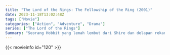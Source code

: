 ```yaml
---
title: "The Lord of the Rings: The Fellowship of the Ring (2001)"
date: 2023-11-18T13:02:48Z
tags: ["Movie"]
categories: ["Action", "Adventure", "Drama"]
series: ["The Lord of the Rings"]
Summary: "Seorang Hobbit yang lemah lembut dari Shire dan delapan rekannya memulai perjalanan untuk menghancurkan Cincin Utama yang kuat dan menyelamatkan Dunia Tengah dari Pangeran Kegelapan Sauron."
---
```


<mux-player stream-type="on-demand"
src="https://kp3d-my.sharepoint.com/personal/ryoo_kp3d_onmicrosoft_com/_layouts/15/download.aspx?share=EaQzKlJtVElMmt2-qZsifHkBxE6_fSKuo9V_R2sICtwo1Q" prefer-playback="mse" controls>

</mux-player>


{{< movieinfo id="120" >}}

<script src="https://cdn.jsdelivr.net/npm/@mux/mux-player"></script>

 <script type="application/ld+json ">
{
"@context": "https://schema.org/",
"@type": "VideoObject",
"name": "The Lord of the Rings: The Fellowship of the Ring (2001)",
"contentUrl": "https://stream.mux.com/7CircKGBrsVcnOIeflLx9QJOktmpaPFj5irMxsV02Ncc.m3u8",
"thumbnailUrl": "https://www.themoviedb.org/t/p/original/ftrUMC7yFGTFUsG1JBbfuSKAkDH.jpg?width=314&fit_mode=preserve&time=25",
"uploadDate": "2023-11-18T13:02:48Z",
}

</script>